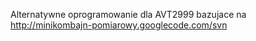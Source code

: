 Alternatywne oprogramowanie dla AVT2999 bazujace na http://minikombajn-pomiarowy.googlecode.com/svn
